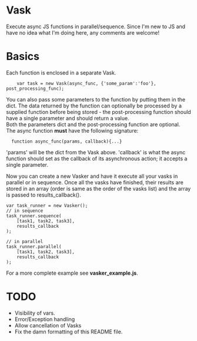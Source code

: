 # Vask
Execute async JS functions in parallel/sequence. 
Since I'm new to JS and have no idea what I'm doing here, any comments are welcome!

# Basics
Each function is enclosed in a separate Vask. 

	    var task = new Vask(async_func, {'some_param':'foo'}, post_processing_func);
	    
You can also pass some parameters to the function by putting them in the dict. The data returned by the function can optionally be processed by a supplied function before being stored - the post-processing function should have a single parameter and should return a value.  
Both the parameters dict and the post-processing function are optional.  
The async function **must** have the following signature:  

	  function async_func(params, callback){...}  
	  
'params' will be the dict from the Vask above. 'callback' is what the async function should set as the callback of its asynchronous action; it accepts a single parameter.

Now you can create a new Vasker and have it execute all your vasks in parallel or in sequence. Once all the vasks have finished, their results are stored in an array (order is same as the order of the vasks list) and the array is passed to results_callback().

	var task_runner = new Vasker();
	// in sequence
	task_runner.sequence(
		[task1, task2, task3],
		results_callback
	);
	
	// in parallel
	task_runner.parallel(
		[task1, task2, task3],
		results_callback
	);

For a more complete example see **vasker_example.js**.

# TODO
- Visibility of vars. 
- Error/Exception handling
- Allow cancellation of Vasks
- Fix the damn formatting of this README file.

